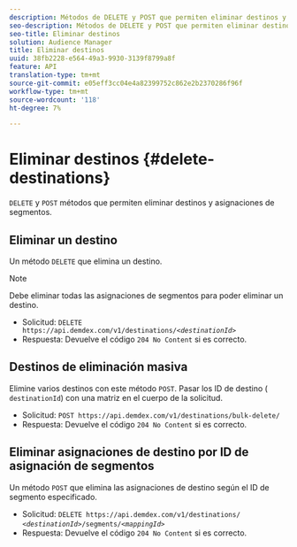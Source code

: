 ```yaml
---
description: Métodos de DELETE y POST que permiten eliminar destinos y asignaciones de segmentos.
seo-description: Métodos de DELETE y POST que permiten eliminar destinos y asignaciones de segmentos.
seo-title: Eliminar destinos
solution: Audience Manager
title: Eliminar destinos
uuid: 38fb2228-e564-49a3-9930-3139f8799a8f
feature: API
translation-type: tm+mt
source-git-commit: e05eff3cc04e4a82399752c862e2b2370286f96f
workflow-type: tm+mt
source-wordcount: '118'
ht-degree: 7%

---
```



# Eliminar destinos {#delete-destinations}

`DELETE` y  `POST` métodos que permiten eliminar destinos y asignaciones de segmentos.

<!-- r_delete_destinations_all.xml -->

## Eliminar un destino

Un método `DELETE` que elimina un destino.

>[!NOTE]
>
>Debe eliminar todas las asignaciones de segmentos para poder eliminar un destino.

* Solicitud: `DELETE https://api.demdex.com/v1/destinations/`*`<destinationId>`*
* Respuesta: Devuelve el código `204 No Content` si es correcto.

## Destinos de eliminación masiva

Elimine varios destinos con este método `POST`. Pasar los ID de destino ( `destinationId`) con una matriz en el cuerpo de la solicitud.

* Solicitud: `POST https://api.demdex.com/v1/destinations/bulk-delete/`
* Respuesta: Devuelve el código `204 No Content` si es correcto.

## Eliminar asignaciones de destino por ID de asignación de segmentos

Un método `POST` que elimina las asignaciones de destino según el ID de segmento especificado.

* Solicitud: `DELETE https://api.demdex.com/v1/destinations/` *`<destinationId>`*`/segments/`*`<mappingId>`*
* Respuesta: Devuelve el código `204 No Content` si es correcto.
